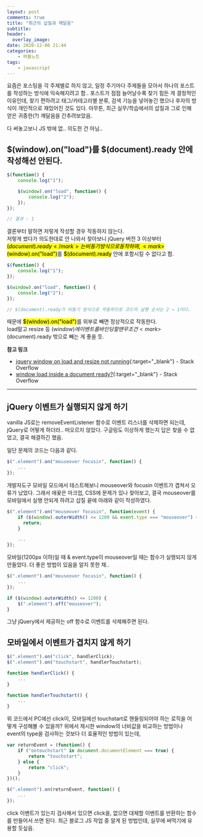 ```yaml
---
layout: post
comments: true
title: "최근의 삽질과 깨달음"
subtitle:
header:
  overlay_image:
date: 2020-12-06 21:44
categories:
    - 퍼블노트
tags:
    - javascript
---
```


요즘은 포스팅을 각 주제별로 하지 않고, 일정 주기마다 주제들을 모아서 하나의 포스트를 작성하는 방식에 익숙해지려고 함.. 포스트가 점점 늘어날수록 찾기 힘든 게 결정적인 이유인데, 찾기 편하려고 태그/카테고리별 분류, 검색 기능을 넣어놓긴 했으나 후자의 방식이 개인적으로 재밌어진 것도 있다. 아무튼, 최근 실무/학습에서의 삽질과 그로 인해 얻은 귀중한(?) 깨달음을 간추려보았음.

다 써놓고보니 JS 밖에 없.. 의도한 건 아님..

## $(window).on("load")를 $(document).ready 안에 작성해선 안된다.

```javascript
$(function() {
    console.log("1");

    $(window).on("load", function() {
        console.log("2");
    });
});

// 결과 : 1
```

결론부터 말하면 저렇게 작성할 경우 작동하지 않는다.  
저렇게 썼다가 의도한대로 안 나와서 찾아보니 jQuery 버전 3 이상부터 <mark>$(document).ready</mark>는 비동기 방식으로 동작하며, <mark>$(window).on("load")</mark>를 <mark>$(document).ready</mark> 안에 포함시킬 수 없다고 함.

```javascript
$(function() {
    console.log("1");
});

$(window).on("load", function() {
    console.log("2");
});

// $(document).ready가 비동기 방식으로 작동하므로 코드의 실행 순서는 2 → 1이다.
```

때문에 <mark>$(window).on("load")</mark>를 외부로 빼면 정상적으로 작동한다.  
load말고 resize 등 $(window)에 이벤트를 바인딩할 땐 무조건 <mark>$(document).ready</mark> 밖으로 빼는 게 좋을 듯.

**참고 링크**

* [jquery window on load and resize not running](https://stackoverflow.com/questions/43700085/jquery-window-on-load-and-resize-not-running){:target="_blank"} - Stack Overflow
* [window load inside a document ready?](https://stackoverflow.com/questions/5006922/window-load-inside-a-document-ready){:target="_blank"} - Stack Overflow

---

## jQuery 이벤트가 실행되지 않게 하기

vanilla JS로는 removeEventListener 함수로 이벤트 리스너를 삭제하면 되는데, jQuery로 어떻게 하더라.. 떠오르지 않았다. 구글링도 이상하게 했는지 답은 찾을 수 없었고, 결국 해결하긴 했음.

일단 문제의 코드는 다음과 같다.

```javascript
$(".element").on("mouseover focusin", function() {
    ...
});
```

개발자도구 모바일 모드에서 테스트해보니 mouseover와 focusin 이벤트가 겹쳐서 오류가 났었다. 그래서 애꿎은 마크업, CSS에 문제가 있나 찾아보고, 결국 mouseover를 모바일에서 실행 안되게 하려고 삽질 끝에 아래와 같이 작성하였다.

```javascript
$(".element").on("mouseover focusin", function(event) {
    if ($(window).outerWidth() <= 1200 && event.type === "mouseover") {
      return;
    }

    ...
});
```

모바일(1200px 이하)일 때 &amp; event.type이 mouseover일 때는 함수가 실행되지 않게 만들었다. 더 좋은 방법이 있음을 알지 못한 채..

```javascript
$(".element").on("mouseover focusin", function() {
    ...
});

if ($(window).outerWidth() <= 1200) {
    $(".element").off("mouseover");
}
```

그냥 jQuery에서 제공하는 off 함수로 이벤트를 삭제해주면 된다.

## 모바일에서 이벤트가 겹치지 않게 하기

```javascript
$(".element").on("click", handlerClick);
$(".element").on("touchstart", handlerTouchstart);

function handlerClick() {
    ...
}

function handlerTouchstart() {
    ...
}
```

위 코드에서 PC에선 click이, 모바일에선 touchstart로 핸들링되어야 하는 로직을 어떻게 구성해볼 수 있을까? 위에서 제시한 window의 너비값을 비교하는 방법이나 event의 type을 검사하는 것보다 더 효율적인 방법이 있는데,

```javascript
var returnEvent = (function() {
    if ("ontouchstart" in document.documentElement === true) {
        return "touchstart";
    } else {
        return "click";
    }
})();

$(".element").on(returnEvent, function() {
    ...
});
```

click 이벤트가 있는지 검사해서 있으면 click을, 없으면 대체할 이벤트를 반환하는 함수를 만들어서 쓰면 된다. 최근 블로그 JS 작업 중 알게 된 방법인데, 실무에 써먹기에 유용할 듯싶음.